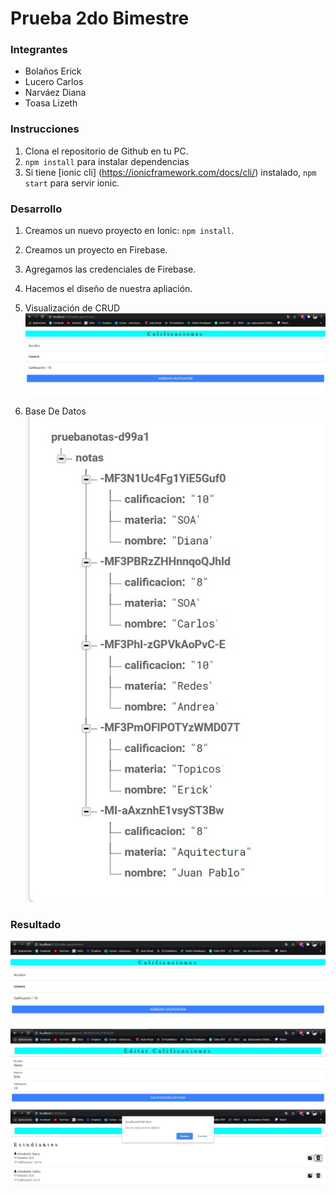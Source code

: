# Prueba 2do Bimestre
### Integrantes
- Bolaños Erick
- Lucero Carlos 
- Narváez Diana
- Toasa Lizeth

### Instrucciones 

1. Clona el repositorio de Github en tu PC.
2. `npm install` para instalar dependencias
3. Si tiene [ionic cli] (https://ionicframework.com/docs/cli/) instalado, `npm start` para servir ionic.

### Desarrollo
1. Creamos un nuevo proyecto en Ionic: `npm install`.
2. Creamos un proyecto en Firebase.
3. Agregamos las credenciales de Firebase.
4. Hacemos el diseño de nuestra apliación.
7. Visualización de CRUD
![](https://raw.githubusercontent.com/CarlosIsma/Prueba1-2B-Topicos/master/imagenes/2.JPG)

8. Base De Datos
![](https://raw.githubusercontent.com/CarlosIsma/Prueba1-2B-Topicos/master/imagenes/5.JPG)


### Resultado
![](https://raw.githubusercontent.com/CarlosIsma/Prueba1-2B-Topicos/master/imagenes/2.JPG)
![](https://raw.githubusercontent.com/CarlosIsma/Prueba1-2B-Topicos/master/imagenes/3.JPG)
![](https://raw.githubusercontent.com/CarlosIsma/Prueba1-2B-Topicos/master/imagenes/4.JPG)
